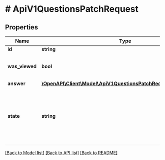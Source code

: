# # ApiV1QuestionsPatchRequest

## Properties

Name | Type | Description | Notes
------------ | ------------- | ------------- | -------------
**id** | **string** | Id вопроса |
**was_viewed** | **bool** | Просмотрен (&#x60;true&#x60;), не просмотрен (&#x60;false&#x60;) |
**answer** | [**\OpenAPI\Client\Model\ApiV1QuestionsPatchRequestOneOf1Answer**](ApiV1QuestionsPatchRequestOneOf1Answer.md) |  |
**state** | **string** | Статус вопроса (wbRu) - ответ предоставлен, вопрос отображается на сайте покупателей. |

[[Back to Model list]](../../README.md#models) [[Back to API list]](../../README.md#endpoints) [[Back to README]](../../README.md)
